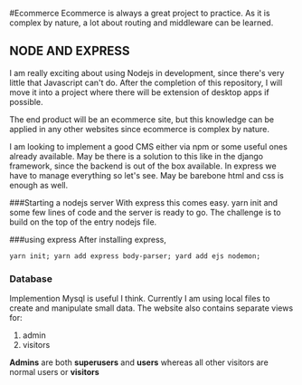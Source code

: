 #Ecommerce
Ecommerce is always a great project to practice. As it is complex by nature, a lot about routing and middleware can be learned. 

## NODE AND EXPRESS

I am really exciting about using Nodejs in development, since there's very little that Javascript can't do. After the completion of this repository, I will move it into a project where there will be extension of desktop apps if possible. 

The end product will be an ecommerce site, but this knowledge can be applied in any other websites since ecommerce is complex by nature.

I am looking to implement a good CMS either via npm or some useful ones already available. May be there is a solution to this like in the django framework, since the backend is out of the box available. In express we have to manage everything so let's see. May be barebone html and css is enough as well.

###Starting a nodejs server
With express this comes easy. yarn init and some few lines of code and the server is ready to go. The challenge is to build on the top of the entry nodejs file. 

###using express
After installing express, 


`
yarn init;
yarn add express body-parser;
yard add ejs nodemon;
`

### Database
Implemention Mysql is useful I think. Currently I am using local files to create and manipulate small data. The website also contains separate views for:

1. admin
2. visitors

**Admins** are both __superusers__ and __users__ whereas all other visitors are normal users or **visitors**
